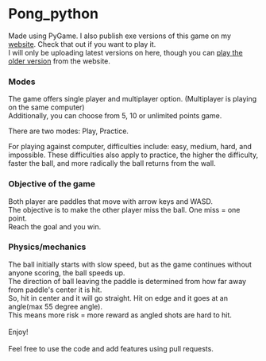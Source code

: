 # Pong_python
Made using PyGame. I also publish exe versions of this game on my [website](https://divy-07.github.io/). Check that out if you want to play it.\
I will only be uploading latest versions on here, though you can [play the older version](https://divy-07.github.io/games/pong/) from the website.

### Modes

The game offers single player and multiplayer option. (Multiplayer is playing on the same computer)\
Additionally, you can choose from 5, 10 or unlimited points game.

There are two modes: Play, Practice.

For playing against computer, difficulties include: easy, medium, hard, and impossible.
These difficulties also apply to practice, the higher the difficulty, faster the ball, and more radically the ball returns from the wall.

### Objective of the game

Both player are paddles that move with arrow keys and WASD.\
The objective is to make the other player miss the ball. One miss = one point.\
Reach the goal and you win.

### Physics/mechanics

The ball initially starts with slow speed, but as the game continues without anyone scoring, the ball speeds up.\
The direction of ball leaving the paddle is determined from how far away from paddle's center it is hit.\
So, hit in center and it will go straight. Hit on edge and it goes at an angle(max 55 degree angle).\
This means more risk = more reward as angled shots are hard to hit.\
\
Enjoy!\
\
Feel free to use the code and add features using pull requests.
